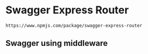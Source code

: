 # Swagger Express Router

    https://www.npmjs.com/package/swagger-express-router 

## Swagger using middleware